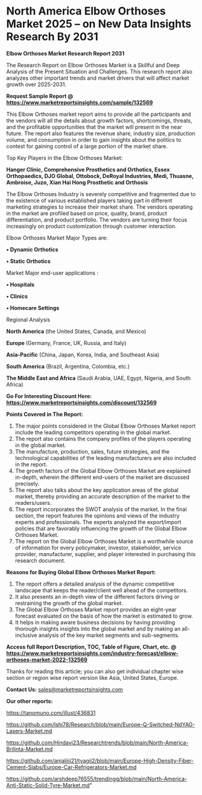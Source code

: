 # North America Elbow Orthoses Market 2025 – on New Data Insights Research By 2031

<strong>Elbow Orthoses Market Research Report 2031</strong>

The Research Report on Elbow Orthoses Market is a Skillful and Deep Analysis of the Present Situation and Challenges. This research report also analyzes other important trends and market drivers that will affect market growth over 2025-2031.

<strong>Request Sample Report @ <a href=https://www.marketreportsinsights.com/sample/132569>https://www.marketreportsinsights.com/sample/132569</a></strong>

This Elbow Orthoses market report aims to provide all the participants and the vendors will all the details about growth factors, shortcomings, threats, and the profitable opportunities that the market will present in the near future. The report also features the revenue share, industry size, production volume, and consumption in order to gain insights about the politics to contest for gaining control of a large portion of the market share.

Top Key Players in the Elbow Orthoses Market:

<strong>Hanger Clinic, Comprehensive Prosthetics and Orthotics, Essex Orthopaedics, DJO Global, Ottobock, DeRoyal Industries, Medi, Thuasne, Ambroise, Juzo, Xian Hai Hong Prosthetic and Orthosis</strong>

The Elbow Orthoses Industry is severely competitive and fragmented due to the existence of various established players taking part in different marketing strategies to increase their market share. The vendors operating in the market are profiled based on price, quality, brand, product differentiation, and product portfolio. The vendors are turning their focus increasingly on product customization through customer interaction.

Elbow Orthoses Market Major Types are:

<strong>• Dynamic Orthotics

• Static Orthotics</strong>

Market Major end-user applications :

<strong>• Hospitals

• Clinics

• Homecare Settings</strong>

Regional Analysis

</u><strong><b>North America</b></strong> (the United States, Canada, and Mexico)

<strong><b>Europe </b></strong>(Germany, France, UK, Russia, and Italy)

<strong><b>Asia-Pacific</b></strong> (China, Japan, Korea, India, and Southeast Asia)

<strong><b>South America</b></strong> (Brazil, Argentina, Colombia, etc.)

<strong><b>The Middle East and Africa</b></strong> (Saudi Arabia, UAE, Egypt, Nigeria, and South Africa)

<strong>Go For Interesting Discount Here: <a href=https://www.marketreportsinsights.com/discount/132569>https://www.marketreportsinsights.com/discount/132569</a></strong>

<strong>Points Covered in The Report:</strong>
<ol>
  <li>The major points considered in the Global Elbow Orthoses Market report include the leading competitors operating in the global market.</li>
  <li>The report also contains the company profiles of the players operating in the global market.</li>
  <li>The manufacture, production, sales, future strategies, and the technological capabilities of the leading manufacturers are also included in the report.</li>
  <li>The growth factors of the Global Elbow Orthoses Market are explained in-depth, wherein the different end-users of the market are discussed precisely.</li>
  <li>The report also talks about the key application areas of the global market, thereby providing an accurate description of the market to the readers/users.</li>
  <li>The report incorporates the SWOT analysis of the market. In the final section, the report features the opinions and views of the industry experts and professionals. The experts analyzed the export/import policies that are favorably influencing the growth of the Global Elbow Orthoses Market.</li>
  <li>The report on the Global Elbow Orthoses Market is a worthwhile source of information for every policymaker, investor, stakeholder, service provider, manufacturer, supplier, and player interested in purchasing this research document.</li>
</ol>
<strong>Reasons for Buying Global Elbow Orthoses Market Report:</strong>

<ol>
  <li>The report offers a detailed analysis of the dynamic competitive landscape that keeps the reader/client well ahead of the competitors.</li>
  <li>It also presents an in-depth view of the different factors driving or restraining the growth of the global market.</li>
  <li>The Global Elbow Orthoses Market report provides an eight-year forecast evaluated on the basis of how the market is estimated to grow.</li>
  <li>It helps in making aware business decisions by having providing thorough insights insights into the global market and by making an all-inclusive analysis of the key market segments and sub-segments.</li>
</ol>
<strong>Access full Report Description, TOC, Table of Figure, Chart, etc. @ <a href=https://www.marketreportsinsights.com/industry-forecast/elbow-orthoses-market-2022-132569>https://www.marketreportsinsights.com/industry-forecast/elbow-orthoses-market-2022-132569</a></strong>


Thanks for reading this article; you can also get individual chapter wise section or region wise report version like Asia, United States, Europe.

<strong>Contact Us:</strong>
sales@marketreportsinsights.com

<strong>Our other reports:</strong>

<a href=https://tanomuno.com/illust/436831>https://tanomuno.com/illust/436831</a>

<a href=https://github.com/Ishi78/Research/blob/main/Europe-Q-Switched-NdYAG-Lasers-Market.md>https://github.com/Ishi78/Research/blob/main/Europe-Q-Switched-NdYAG-Lasers-Market.md</a>

<a href=https://github.com/Hindavi23/Researchtrends/blob/main/North-America-Brilinta-Market.md>https://github.com/Hindavi23/Researchtrends/blob/main/North-America-Brilinta-Market.md</a>

<a href=https://github.com/anjaliiii21/tyagii2/blob/main/Europe-High-Density-Fiber-Cement-Slabs/Europe-Car-Refrigerators-Market.md>https://github.com/anjaliiii21/tyagii2/blob/main/Europe-High-Density-Fiber-Cement-Slabs/Europe-Car-Refrigerators-Market.md</a>

<a href=https://github.com/arshdeep76555/trendingg/blob/main/North-America-Anti-Static-Solid-Tyre-Market.md>https://github.com/arshdeep76555/trendingg/blob/main/North-America-Anti-Static-Solid-Tyre-Market.md</a>"
